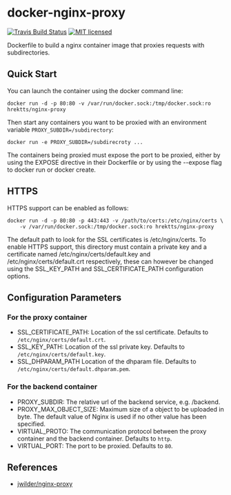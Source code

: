 docker-nginx-proxy
==================

[![Travis Build Status](https://travis-ci.org/hrektts/docker-nginx-proxy.svg?branch=master)](https://travis-ci.org/hrektts/docker-nginx-proxy)
[![MIT licensed](https://img.shields.io/badge/license-MIT-blue.svg)](./LICENSE)

Dockerfile to build a nginx container image that proxies requests with
subdirectories.

Quick Start
-----------

You can launch the container using the docker command line:

``` shell
docker run -d -p 80:80 -v /var/run/docker.sock:/tmp/docker.sock:ro hrektts/nginx-proxy
```

Then start any containers you want to be proxied with an environment variable
`PROXY_SUBDIR=/subdirectory`:

``` shell
docker run -e PROXY_SUBDIR=/subdirecroty ...
```

The containers being proxied must expose the port to be proxied, either by using
the EXPOSE directive in their Dockerfile or by using the --expose flag to docker
run or docker create.

HTTPS
-----

HTTPS support can be enabled as follows:

``` shell
docker run -d -p 80:80 -p 443:443 -v /path/to/certs:/etc/nginx/certs \
    -v /var/run/docker.sock:/tmp/docker.sock:ro hrektts/nginx-proxy
```

The default path to look for the SSL certificates is /etc/nginx/certs.
To enable HTTPS support, this directory must contain a private key and
a certificate named /etc/nginx/certs/default.key and
/etc/nginx/certs/default.crt respectively, these can however be changed using
the SSL_KEY_PATH and SSL_CERTIFICATE_PATH configuration options.

Configuration Parameters
------------------------

### For the proxy container

- SSL_CERTIFICATE_PATH:
  Location of the ssl certificate. Defaults to `/etc/nginx/certs/default.crt`.
- SSL_KEY_PATH:
  Location of the ssl private key. Defaults to `/etc/nginx/certs/default.key`.
- SSL_DHPARAM_PATH
  Location of the dhparam file. Defaults to `/etc/nginx/certs/default.dhparam.pem`.

### For the backend container

- PROXY_SUBDIR:
  The relative url of the backend service, e.g. /backend.
- PROXY_MAX_OBJECT_SIZE:
  Maximum size of a object to be uploaded in byte. The default value of Nginx is
  used if no other value has been specified.
- VIRTUAL_PROTO:
  The communication protocol between the proxy container and the backend
  container. Defaults to `http`.
- VIRTUAL_PORT:
  The port to be proxied. Defaults to `80`.

References
----------

- [jwilder/nginx-proxy](https://github.com/jwilder/nginx-proxy)
